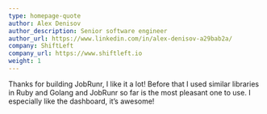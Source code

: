 ```yaml
---
type: homepage-quote
author: Alex Denisov
author_description: Senior software engineer
author_url: https://www.linkedin.com/in/alex-denisov-a29bab2a/
company: ShiftLeft
company_url: https://www.shiftleft.io
weight: 1
---
```

Thanks for building JobRunr, I like it a lot! Before that I used similar libraries in Ruby and Golang and JobRunr so far is the most pleasant one to use. I especially like the dashboard, it’s awesome!